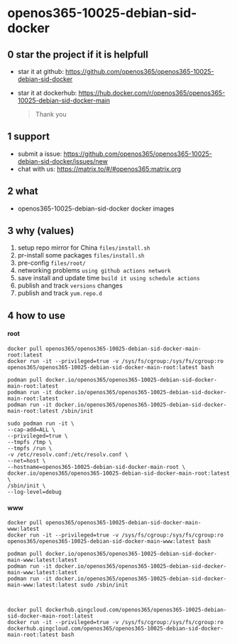 # openos365-10025-debian-sid-docker

## 0 star the project if it is helpfull

* star it at github: https://github.com/openos365/openos365-10025-debian-sid-docker
* star it at dockerhub: https://hub.docker.com/r/openos365/openos365-10025-debian-sid-docker-main

  > Thank you

## 1 support

* submit a issue: https://github.com/openos365/openos365-10025-debian-sid-docker/issues/new
* chat with us: https://matrix.to/#/#openos365:matrix.org

## 2 what

* openos365-10025-debian-sid-docker docker images
  
## 3 why (values)

1. setup repo mirror for China `files/install.sh`
1. pr-install some packages `files/install.sh`
1. pre-config `files/root/`
1. networking problems `using github actions network`
1. save install and update time `build it using schedule actions`
1. publish and track `versions` changes
1. publish and track `yum.repo.d`

## 4 how to use

#### root
```
docker pull openos365/openos365-10025-debian-sid-docker-main-root:latest
docker run -it --privileged=true -v /sys/fs/cgroup:/sys/fs/cgroup:ro openos365/openos365-10025-debian-sid-docker-main-root:latest bash

podman pull docker.io/openos365/openos365-10025-debian-sid-docker-main-root:latest
podman run -it docker.io/openos365/openos365-10025-debian-sid-docker-main-root:latest
podman run -it docker.io/openos365/openos365-10025-debian-sid-docker-main-root:latest /sbin/init

sudo podman run -it \
--cap-add=ALL \
--privileged=true \
--tmpfs /tmp \
--tmpfs /run \
-v /etc/resolv.conf:/etc/resolv.conf \
--net=host \
--hostname=openos365-10025-debian-sid-docker-main-root \
docker.io/openos365/openos365-10025-debian-sid-docker-main-root:latest \
/sbin/init \
--log-level=debug

```
#### www

```
docker pull openos365/openos365-10025-debian-sid-docker-main-www:latest
docker run -it --privileged=true -v /sys/fs/cgroup:/sys/fs/cgroup:ro openos365/openos365-10025-debian-sid-docker-main-www:latest bash

podman pull docker.io/openos365/openos365-10025-debian-sid-docker-main-www:latest:latest
podman run -it docker.io/openos365/openos365-10025-debian-sid-docker-main-www:latest:latest
podman run -it docker.io/openos365/openos365-10025-debian-sid-docker-main-www:latest:latest sudo /sbin/init



docker pull dockerhub.qingcloud.com/openos365/openos365-10025-debian-sid-docker-main-root:latest
docker run -it --privileged=true -v /sys/fs/cgroup:/sys/fs/cgroup:ro dockerhub.qingcloud.com/openos365/openos365-10025-debian-sid-docker-main-root:latest bash


```
